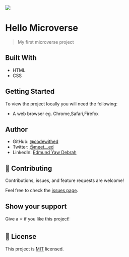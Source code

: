 ![](https://img.shields.io/badge/Microverse-blueviolet)

# Hello Microverse

> My first microverse project


## Built With

- HTML
- CSS

## Getting Started
To view the project locally you will need the following:

- A web browser eg. Chrome,Safari,Firefox


## Author

- GitHub: [@codewithed](https://github.com/codewithed)
- Twitter: [@meet__ed](https://twitter.com/meet__ed)
- LinkedIn: [Edmund Yaw Debrah](https://www.linkedin.com/in/edmund-yaw-debrah-054461235/)


## 🤝 Contributing

Contributions, issues, and feature requests are welcome!

Feel free to check the [issues page](../../issues/).

## Show your support

Give a ⭐️ if you like this project!

## 📝 License

This project is [MIT](./MIT.md) licensed.
